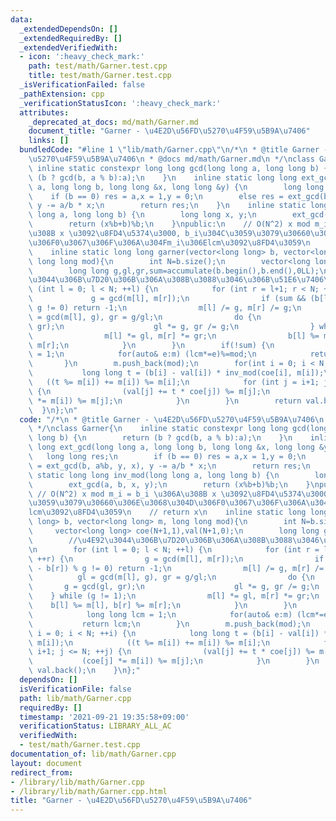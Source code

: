 ```yaml
---
data:
  _extendedDependsOn: []
  _extendedRequiredBy: []
  _extendedVerifiedWith:
  - icon: ':heavy_check_mark:'
    path: test/math/Garner.test.cpp
    title: test/math/Garner.test.cpp
  _isVerificationFailed: false
  _pathExtension: cpp
  _verificationStatusIcon: ':heavy_check_mark:'
  attributes:
    _deprecated_at_docs: md/math/Garner.md
    document_title: "Garner - \u4E2D\u56FD\u5270\u4F59\u5B9A\u7406"
    links: []
  bundledCode: "#line 1 \"lib/math/Garner.cpp\"\n/*\n * @title Garner - \u4E2D\u56FD\
    \u5270\u4F59\u5B9A\u7406\n * @docs md/math/Garner.md\n */\nclass Garner{\n   \
    \ inline static constexpr long long gcd(long long a, long long b) {\n        return\
    \ (b ? gcd(b, a % b):a);\n    }\n    inline static long long ext_gcd(long long\
    \ a, long long b, long long &x, long long &y) {\n        long long res;\n    \
    \    if (b == 0) res = a,x = 1,y = 0;\n        else res = ext_gcd(b, a%b, y, x),\
    \ y -= a/b * x;\n        return res;\n    }\n    inline static long long inv_mod(long\
    \ long a, long long b) {\n        long long x, y;\n        ext_gcd(a, b, x, y);\n\
    \        return (x%b+b)%b;\n    }\npublic:\n    // O(N^2) x mod m_i = b_i \u306A\
    \u308B x \u3092\u8FD4\u5374\u3000, b_i\u304C\u3059\u3079\u30660\u306E\u3068\u304D\
    \u306F0\u3067\u306F\u306A\u304Fm_i\u306Elcm\u3092\u8FD4\u3059\n    // return x\n\
    \    inline static long long garner(vector<long long> b, vector<long long> m,\
    \ long long mod){\n        int N=b.size();\n        vector<long long> coe(N+1,1),val(N+1,0);\n\
    \        long long g,gl,gr,sum=accumulate(b.begin(),b.end(),0LL);\n        //\u4E92\
    \u3044\u306B\u7D20\u306B\u306A\u308B\u3088\u3046\u306B\u51E6\u7406\n        for\
    \ (int l = 0; l < N; ++l) {\n            for (int r = l+1; r < N; ++r) {\n   \
    \             g = gcd(m[l], m[r]);\n                if (sum && (b[l] - b[r]) %\
    \ g != 0) return -1;\n                m[l] /= g, m[r] /= g;\n                gl\
    \ = gcd(m[l], g), gr = g/gl;\n                do {\n                    g = gcd(gl,\
    \ gr);\n                    gl *= g, gr /= g;\n                } while (g != 1);\n\
    \                m[l] *= gl, m[r] *= gr;\n                b[l] %= m[l], b[r] %=\
    \ m[r];\n            }\n        }\n        if(!sum) {\n            long long lcm\
    \ = 1;\n            for(auto& e:m) (lcm*=e)%=mod;\n            return lcm;\n \
    \       }\n        m.push_back(mod);\n        for(int i = 0; i < N; ++i) {\n \
    \           long long t = (b[i] - val[i]) * inv_mod(coe[i], m[i]);\n         \
    \   ((t %= m[i]) += m[i]) %= m[i];\n            for (int j = i+1; j <= N; ++j)\
    \ {\n                (val[j] += t * coe[j]) %= m[j];\n                (coe[j]\
    \ *= m[i]) %= m[j];\n            }\n        }\n        return val.back();\n  \
    \  }\n};\n"
  code: "/*\n * @title Garner - \u4E2D\u56FD\u5270\u4F59\u5B9A\u7406\n * @docs md/math/Garner.md\n\
    \ */\nclass Garner{\n    inline static constexpr long long gcd(long long a, long\
    \ long b) {\n        return (b ? gcd(b, a % b):a);\n    }\n    inline static long\
    \ long ext_gcd(long long a, long long b, long long &x, long long &y) {\n     \
    \   long long res;\n        if (b == 0) res = a,x = 1,y = 0;\n        else res\
    \ = ext_gcd(b, a%b, y, x), y -= a/b * x;\n        return res;\n    }\n    inline\
    \ static long long inv_mod(long long a, long long b) {\n        long long x, y;\n\
    \        ext_gcd(a, b, x, y);\n        return (x%b+b)%b;\n    }\npublic:\n   \
    \ // O(N^2) x mod m_i = b_i \u306A\u308B x \u3092\u8FD4\u5374\u3000, b_i\u304C\
    \u3059\u3079\u30660\u306E\u3068\u304D\u306F0\u3067\u306F\u306A\u304Fm_i\u306E\
    lcm\u3092\u8FD4\u3059\n    // return x\n    inline static long long garner(vector<long\
    \ long> b, vector<long long> m, long long mod){\n        int N=b.size();\n   \
    \     vector<long long> coe(N+1,1),val(N+1,0);\n        long long g,gl,gr,sum=accumulate(b.begin(),b.end(),0LL);\n\
    \        //\u4E92\u3044\u306B\u7D20\u306B\u306A\u308B\u3088\u3046\u306B\u51E6\u7406\
    \n        for (int l = 0; l < N; ++l) {\n            for (int r = l+1; r < N;\
    \ ++r) {\n                g = gcd(m[l], m[r]);\n                if (sum && (b[l]\
    \ - b[r]) % g != 0) return -1;\n                m[l] /= g, m[r] /= g;\n      \
    \          gl = gcd(m[l], g), gr = g/gl;\n                do {\n             \
    \       g = gcd(gl, gr);\n                    gl *= g, gr /= g;\n            \
    \    } while (g != 1);\n                m[l] *= gl, m[r] *= gr;\n            \
    \    b[l] %= m[l], b[r] %= m[r];\n            }\n        }\n        if(!sum) {\n\
    \            long long lcm = 1;\n            for(auto& e:m) (lcm*=e)%=mod;\n \
    \           return lcm;\n        }\n        m.push_back(mod);\n        for(int\
    \ i = 0; i < N; ++i) {\n            long long t = (b[i] - val[i]) * inv_mod(coe[i],\
    \ m[i]);\n            ((t %= m[i]) += m[i]) %= m[i];\n            for (int j =\
    \ i+1; j <= N; ++j) {\n                (val[j] += t * coe[j]) %= m[j];\n     \
    \           (coe[j] *= m[i]) %= m[j];\n            }\n        }\n        return\
    \ val.back();\n    }\n};"
  dependsOn: []
  isVerificationFile: false
  path: lib/math/Garner.cpp
  requiredBy: []
  timestamp: '2021-09-21 19:35:58+09:00'
  verificationStatus: LIBRARY_ALL_AC
  verifiedWith:
  - test/math/Garner.test.cpp
documentation_of: lib/math/Garner.cpp
layout: document
redirect_from:
- /library/lib/math/Garner.cpp
- /library/lib/math/Garner.cpp.html
title: "Garner - \u4E2D\u56FD\u5270\u4F59\u5B9A\u7406"
---
```

